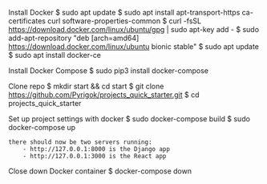 Install Docker
$ sudo apt update
    $ sudo apt install apt-transport-https ca-certificates curl software-properties-common
    $ curl -fsSL https://download.docker.com/linux/ubuntu/gpg | sudo apt-key add -
    $ sudo add-apt-repository "deb [arch=amd64] https://download.docker.com/linux/ubuntu bionic stable"
    $ sudo apt update
    $ sudo apt install docker-ce


Install Docker Compose
    $ sudo pip3 install docker-compose


Clone repo
    $ mkdir start && cd start
    $ git clone https://github.com/Pyrigok/projects_quick_starter.git
    $ cd projects_quick_starter


Set up project settings with docker
    $ sudo docker-compose build
    $ sudo docker-compose up

    there should now be two servers running:
        - http://127.0.0.1:8000 is the Django app
        - http://127.0.0.1:3000 is the React app


Close down Docker container
    $ docker-compose down
